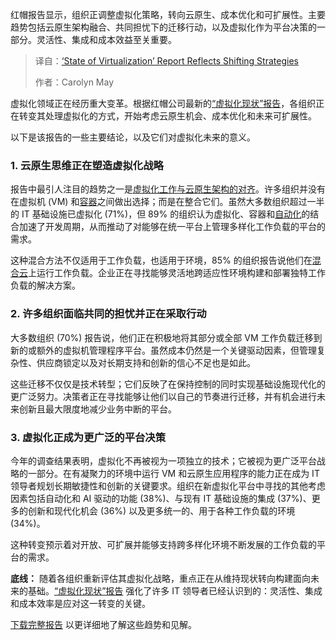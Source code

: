 <!--
title: 虚拟化报告：战略转型新趋势
cover: https://cdn.thenewstack.io/media/2025/07/dd9dfc15-globe.jpg
summary: 红帽报告显示，组织正调整虚拟化策略，转向云原生、成本优化和可扩展性。主要趋势包括云原生架构融合、共同担忧下的迁移行动，以及虚拟化作为平台决策的一部分。灵活性、集成和成本效益至关重要。
-->

红帽报告显示，组织正调整虚拟化策略，转向云原生、成本优化和可扩展性。主要趋势包括云原生架构融合、共同担忧下的迁移行动，以及虚拟化作为平台决策的一部分。灵活性、集成和成本效益至关重要。

> 译自：[‘State of Virtualization’ Report Reflects Shifting Strategies](https://thenewstack.io/state-of-virtualization-report-reflects-shifting-strategies/)
> 
> 作者：Carolyn May

虚拟化领域正在经历重大变革。根据红帽公司最新的[“虚拟化现状”报告](https://www.redhat.com/en/engage/state-of-virtualization-ebook)，各组织正在转变其处理虚拟化的方式，开始考虑云原生机会、成本优化和未来可扩展性。

以下是该报告的一些主要结论，以及它们对虚拟化未来的意义。

### 1. 云原生思维正在塑造虚拟化战略

报告中最引人注目的趋势之一是[虚拟化工作与云原生架构的对齐](https://thenewstack.io/virtualization-and-containers-better-together/)。许多组织并没有在虚拟机 (VM) 和[容器](https://thenewstack.io/containers/)之间做出选择；而是在整合它们。虽然大多数组织超过一半的 IT 基础设施已虚拟化 (71%)，但 89% 的组织认为虚拟化、容器和[自动化](https://thenewstack.io/pythons-automation-magic/)的结合加速了开发周期，从而推动了对能够在统一平台上管理多样化工作负载的平台的需求。

这种混合方法不仅适用于工作负载，也适用于环境，85% 的组织报告说他们在[混合云](https://thenewstack.io/forget-all-cloud-or-all-on-prem-embrace-hybrid-for-agility-and-cost-savings/)上运行工作负载。企业正在寻找能够灵活地跨适应性环境构建和部署独特工作负载的解决方案。

### 2. 许多组织面临共同的担忧并正在采取行动

大多数组织 (70%) 报告说，他们正在积极地将其部分或全部 VM 工作负载迁移到新的或额外的虚拟机管理程序平台。虽然成本仍然是一个关键驱动因素，但管理复杂性、供应商锁定以及对长期支持和创新的信心不足也是如此。

这些迁移不仅仅是技术转型；它们反映了在保持控制的同时实现基础设施现代化的更广泛努力。决策者正在寻找能够让他们以自己的节奏进行迁移，并有机会进行未来创新且最大限度地减少业务中断的平台。

### 3. 虚拟化正成为更广泛的平台决策

今年的调查结果表明，虚拟化不再被视为一项独立的技术；它被视为更广泛平台战略的一部分。在有凝聚力的环境中运行 VM 和云原生应用程序的能力正在成为 IT 领导者规划长期敏捷性和创新的关键要求。组织在新虚拟化平台中寻找的其他考虑因素包括自动化和 AI 驱动的功能 (38%)、与现有 IT 基础设施的集成 (37%)、更多的创新和现代化机会 (36%) 以及更多统一的、用于各种工作负载的环境 (34%)。

这种转变预示着对开放、可扩展并能够支持跨多样化环境不断发展的工作负载的平台的需求。

**底线：** 随着各组织重新评估其虚拟化战略，重点正在从维持现状转向构建面向未来的基础。[“虚拟化现状”报告](https://www.redhat.com/en/engage/state-of-virtualization-ebook) 强化了许多 IT 领导者已经认识到的：灵活性、集成和成本效率是应对这一转变的关键。

[下载完整报告](https://www.redhat.com/en/resources/state-of-virtualization-ebook) 以更详细地了解这些趋势和见解。